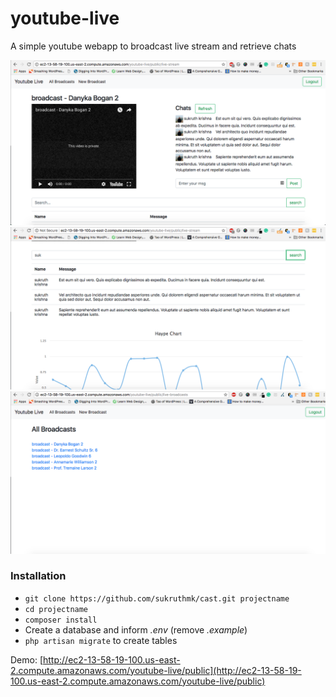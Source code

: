 # youtube-live
A simple youtube webapp to broadcast live stream and retrieve chats

![Screenshot](https://raw.githubusercontent.com/sukruthmk/youtube-live/master/screenshots/1.png)
![Screenshot](https://raw.githubusercontent.com/sukruthmk/youtube-live/master/screenshots/2.png)
![Screenshot](https://raw.githubusercontent.com/sukruthmk/youtube-live/master/screenshots/3.png)

### Installation ###

* `git clone https://github.com/sukruthmk/cast.git projectname`
* `cd projectname`
* `composer install`
* Create a database and inform *.env* (remove *.example*)
* `php artisan migrate` to create tables

Demo: [http://ec2-13-58-19-100.us-east-2.compute.amazonaws.com/youtube-live/public](http://ec2-13-58-19-100.us-east-2.compute.amazonaws.com/youtube-live/public)
